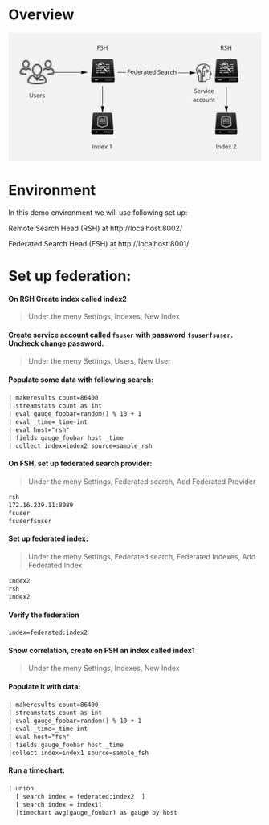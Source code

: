 # Overview

![This is an overview](Overview.jpg "Overview")

# Environment
In this demo environment we will use following set up:

Remote Search Head (RSH) at http://localhost:8002/

Federated Search Head (FSH) at http://localhost:8001/

# Set up federation:
#### On **RSH** Create index called index2

>Under the meny Settings, Indexes, New Index

#### Create service account called ```fsuser``` with password ```fsuserfsuser```. Uncheck change password.

>Under the meny Settings, Users, New User

#### Populate some data with following search:
```
| makeresults count=86400
| streamstats count as int
| eval gauge_foobar=random() % 10 + 1
| eval _time=_time-int
| eval host="rsh"
| fields gauge_foobar host _time
| collect index=index2 source=sample_rsh
```

#### On **FSH**, set up federated search provider:

>Under the meny Settings, Federated search, Add Federated Provider

```
rsh
172.16.239.11:8089
fsuser
fsuserfsuser
```

#### Set up federated index:

>Under the meny Settings, Federated search, Federated Indexes, Add Federated Index

```
index2
rsh
index2
```
#### Verify the federation
```
index=federated:index2
```
#### Show correlation, create on **FSH** an index called index1

>Under the meny Settings, Indexes, New Index

#### Populate it with data:
```
| makeresults count=86400
| streamstats count as int
| eval gauge_foobar=random() % 10 + 1
| eval _time=_time-int
| eval host="fsh"
| fields gauge_foobar host _time
|collect index=index1 source=sample_fsh
```

#### Run a timechart:
```
| union
  [ search index = federated:index2  ]
  [ search index = index1]
  |timechart avg(gauge_foobar) as gauge by host
```
